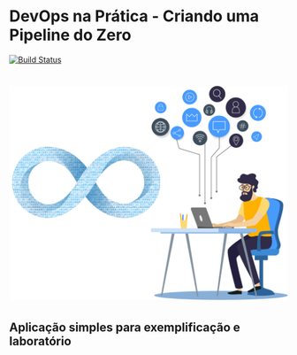 # DevOps na Prática - Criando uma Pipeline do Zero

<!-- Insira aqui a Flag com sua URL do Travis -->

[![Build Status](https://travis-ci.com/matheusfarias789/DevOpsLab-Pipeline.svg?branch=master)](https://travis-ci.com/matheusfarias789/DevOpsLab-Pipeline)

<h1 align="center">
  <img src=".files/devops.png" alt="DevOps na Prática">
</h1>

## Aplicação simples para exemplificação e laboratório
